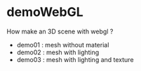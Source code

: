 # demoWebGL

How make an 3D scene with webgl ?

 * demo01 :  mesh without material
 * demo02 :  mesh with lighting
 * demo03 :  mesh with lighting and texture